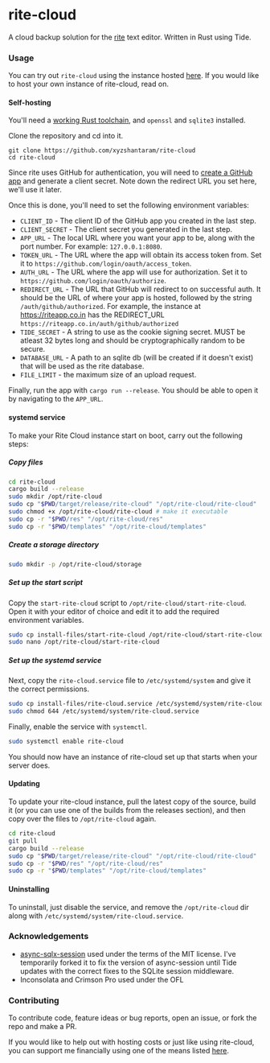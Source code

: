 # rite-cloud

A cloud backup solution for the [rite](https://github.com/xyzshantaram/rite)
text editor. Written in Rust using Tide.

### Usage

You can try out `rite-cloud` using the instance hosted
[here](https://riteapp.co.in). If you would like to host your own instance of
rite-cloud, read on.

#### Self-hosting

You'll need a [working Rust toolchain](https://rustup.rs/), and `openssl` and
`sqlite3` installed.

Clone the repository and cd into it.

```
git clone https://github.com/xyzshantaram/rite-cloud
cd rite-cloud
```

Since rite uses GitHub for authentication, you will need to
[create a GitHub app](https://docs.github.com/en/developers/apps/building-github-apps/creating-a-github-app)
and generate a client secret. Note down the redirect URL you set here, we'll use
it later.

Once this is done, you'll need to set the following environment variables:

- `CLIENT_ID` - The client ID of the GitHub app you created in the last step.
- `CLIENT_SECRET` - The client secret you generated in the last step.
- `APP_URL` - The local URL where you want your app to be, along with the port
  number. For example: `127.0.0.1:8080`.
- `TOKEN_URL` - The URL where the app will obtain its access token from. Set it
  to `https://github.com/login/oauth/access_token`.
- `AUTH_URL` - The URL where the app will use for authorization. Set it to
  `https://github.com/login/oauth/authorize`.
- `REDIRECT_URL` - The URL that GitHub will redirect to on successful auth. It
  should be the URL of where your app is hosted, followed by the string
  `/auth/github/authorized`. For example, the instance at https://riteapp.co.in
  has the REDIRECT_URL `https://riteapp.co.in/auth/github/authorized`
- `TIDE_SECRET` - A string to use as the cookie signing secret. MUST be atleast
  32 bytes long and should be cryptographically random to be secure.
- `DATABASE_URL` - A path to an sqlite db (will be created if it doesn't exist)
  that will be used as the rite database.
- `FILE_LIMIT` - the maximum size of an upload request.

Finally, run the app with `cargo run --release`. You should be able to open it
by navigating to the `APP_URL`.

#### systemd service

To make your Rite Cloud instance start on boot, carry out the following steps:

##### Copy files

```sh
cd rite-cloud
cargo build --release
sudo mkdir /opt/rite-cloud
sudo cp "$PWD/target/release/rite-cloud" "/opt/rite-cloud/rite-cloud"
sudo chmod +x /opt/rite-cloud/rite-cloud # make it executable
sudo cp -r "$PWD/res" "/opt/rite-cloud/res"
sudo cp -r "$PWD/templates" "/opt/rite-cloud/templates"
```

##### Create a storage directory

```sh
sudo mkdir -p /opt/rite-cloud/storage
```

##### Set up the start script

Copy the `start-rite-cloud` script to `/opt/rite-cloud/start-rite-cloud`. Open
it with your editor of choice and edit it to add the required environment
variables.

```sh
sudo cp install-files/start-rite-cloud /opt/rite-cloud/start-rite-cloud
sudo nano /opt/rite-cloud/start-rite-cloud
```

##### Set up the systemd service

Next, copy the `rite-cloud.service` file to `/etc/systemd/system` and give it
the correct permissions.

```sh
sudo cp install-files/rite-cloud.service /etc/systemd/system/rite-cloud.service
sudo chmod 644 /etc/systemd/system/rite-cloud.service
```

Finally, enable the service with `systemctl`.

```sh
sudo systemctl enable rite-cloud
```

You should now have an instance of rite-cloud set up that starts when your
server does.

#### Updating

To update your rite-cloud instance, pull the latest copy of the source, build it
(or you can use one of the builds from the releases section), and then copy over
the files to `/opt/rite-cloud` again.

```sh
cd rite-cloud
git pull
cargo build --release
sudo cp "$PWD/target/release/rite-cloud" "/opt/rite-cloud/rite-cloud"
sudo cp -r "$PWD/res" "/opt/rite-cloud/res"
sudo cp -r "$PWD/templates" "/opt/rite-cloud/templates"
```

#### Uninstalling

To uninstall, just disable the service, and remove the `/opt/rite-cloud` dir
along with `/etc/systemd/system/rite-cloud.service`.

### Acknowledgements

- [async-sqlx-session](async-sqlx-session) used under the terms of the MIT
  license. I've temporarily forked it to fix the version of async-session until
  Tide updates with the correct fixes to the SQLite session middleware.
- Inconsolata and Crimson Pro used under the OFL

### Contributing

To contribute code, feature ideas or bug reports, open an issue, or fork the
repo and make a PR.

If you would like to help out with hosting costs or just like using rite-cloud,
you can support me financially using one of the means listed
[here](https://shantaram.xyz/contact/donate.html).
